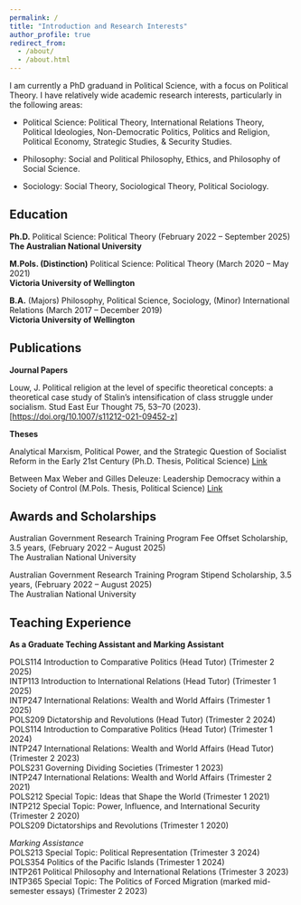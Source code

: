 ```yaml
---
permalink: /
title: "Introduction and Research Interests"
author_profile: true
redirect_from: 
  - /about/
  - /about.html
---
```


I am currently a PhD graduand in Political Science, with a focus on Political Theory. I have relatively wide academic research interests, particularly in the following areas:

- Political Science: Political Theory, International Relations Theory, Political Ideologies, Non-Democratic Politics, Politics and Religion, Political Economy, Strategic Studies, & Security Studies.

- Philosophy: Social and Political Philosophy, Ethics, and Philosophy of Social Science.

- Sociology: Social Theory, Sociological Theory, Political Sociology.


Education
------
**Ph.D.** Political Science: Political Theory (February 2022 – September 2025) <br>
**The Australian National University**

**M.Pols. (Distinction)** Political Science: Political Theory	(March 2020 – May 2021) <br>
**Victoria University of Wellington**

**B.A.** (Majors) Philosophy, Political Science, Sociology, (Minor) International Relations (March 2017 – December 2019) <br>
**Victoria University of Wellington**


Publications
------
**Journal Papers**

Louw, J. Political religion at the level of specific theoretical concepts: a theoretical case study of Stalin’s intensification of class struggle under socialism. Stud East Eur Thought 75, 53–70 (2023). [https://doi.org/10.1007/s11212-021-09452-z]

**Theses**

Analytical Marxism, Political Power, and the Strategic Question of Socialist Reform in the Early 21st Century (Ph.D. Thesis, Political Science) [Link](https://hdl.handle.net/1885/733767322)

Between Max Weber and Gilles Deleuze: Leadership Democracy within a Society of Control (M.Pols. Thesis, Political Science) [Link](https://openaccess.wgtn.ac.nz/articles/thesis/Between_Max_Weber_and_Gilles_Deleuze_Leadership_Democracy_within_a_Society_of_Control/17080718?file=31578899)

Awards and Scholarships
------
Australian Government Research Training Program Fee Offset Scholarship, 3.5 years, (February 2022 – August 2025) <br>
The Australian National University 

Australian Government Research Training Program Stipend Scholarship, 3.5 years, (February 2022 – August 2025) <br> 
The Australian National University
 

Teaching Experience
------
**As a Graduate Teching Assistant and Marking Assistant**

POLS114 Introduction to Comparative Politics (Head Tutor) (Trimester 2 2025)<br>
INTP113 Introduction to International Relations (Head Tutor) (Trimester 1 2025)<br>
INTP247 International Relations: Wealth and World Affairs (Trimester 1 2025)<br>
POLS209 Dictatorship and Revolutions (Head Tutor) (Trimester 2 2024)<br>
POLS114 Introduction to Comparative Politics (Head Tutor) (Trimester 1 2024)<br>
INTP247 International Relations: Wealth and World Affairs (Head Tutor) (Trimester 2 2023)<br>
POLS231 Governing Dividing Societies (Trimester 1 2023)<br>
INTP247 International Relations: Wealth and World Affairs (Trimester 2 2021)<br>
POLS212 Special Topic: Ideas that Shape the World (Trimester 1 2021)<br>
INTP212 Special Topic: Power, Influence, and International Security (Trimester 2 2020)<br>
POLS209 Dictatorships and Revolutions (Trimester 1 2020)<br>

*Marking Assistance*<br>
POLS213 Special Topic: Political Representation (Trimester 3 2024)<br>
POLS354 Politics of the Pacific Islands (Trimester 1 2024)<br>
INTP261 Political Philosophy and International Relations (Trimester 3 2023)<br>
INTP365 Special Topic: The Politics of Forced Migration (marked mid-semester essays) (Trimester 2 2023)<br>


<!--The following is the original front page text.
--- 
permalink: /
title: "Academic Pages is a ready-to-fork GitHub Pages template for academic personal websites"
author_profile: true
redirect_from: 
  - /about/
  - /about.html
---

This is the front page of a website that is powered by the [Academic Pages template](https://github.com/academicpages/academicpages.github.io) and hosted on GitHub pages. [GitHub pages](https://pages.github.com) is a free service in which websites are built and hosted from code and data stored in a GitHub repository, automatically updating when a new commit is made to the repository. This template was forked from the [Minimal Mistakes Jekyll Theme](https://mmistakes.github.io/minimal-mistakes/) created by Michael Rose, and then extended to support the kinds of content that academics have: publications, talks, teaching, a portfolio, blog posts, and a dynamically-generated CV. Incidentally, these same features make it a great template for anyone that needs to show off a professional template!

You can fork [this template](https://github.com/academicpages/academicpages.github.io) right now, modify the configuration and Markdown files, add your own PDFs and other content, and have your own site for free, with no ads!

A data-driven personal website
======
Like many other Jekyll-based GitHub Pages templates, Academic Pages makes you separate the website's content from its form. The content & metadata of your website are in structured Markdown files, while various other files constitute the theme, specifying how to transform that content & metadata into HTML pages. You keep these various Markdown (.md), YAML (.yml), HTML, and CSS files in a public GitHub repository. Each time you commit and push an update to the repository, the [GitHub pages](https://pages.github.com/) service creates static HTML pages based on these files, which are hosted on GitHub's servers free of charge.

Many of the features of dynamic content management systems (like Wordpress) can be achieved in this fashion, using a fraction of the computational resources and with far less vulnerability to hacking and DDoSing. You can also modify the theme to your heart's content without touching the content of your site. If you get to a point where you've broken something in Jekyll/HTML/CSS beyond repair, your Markdown files describing your talks, publications, etc. are safe. You can rollback the changes or even delete the repository and start over - just be sure to save the Markdown files! You can also write scripts that process the structured data on the site, such as [this one](https://github.com/academicpages/academicpages.github.io/blob/master/talkmap.ipynb) that analyzes metadata in pages about talks to display [a map of every location you've given a talk](https://academicpages.github.io/talkmap.html).

For those users that need more advanced functionality, the template also supports the following popular tools:
- [MathJax](https://www.mathjax.org/) for mathematical equations
- [Mermaid](https://mermaid.js.org/) for diagraming
- [Plotly](https://plotly.com/javascript/) for plotting

Getting started
======
1. Register a GitHub account if you don't have one and confirm your e-mail (required!)
1. Fork [this template](https://github.com/academicpages/academicpages.github.io) by clicking the "Use this template" button in the top right. 
1. Go to the repository's settings (rightmost item in the tabs that start with "Code", should be below "Unwatch"). Rename the repository "[your GitHub username].github.io", which will also be your website's URL.
1. Set site-wide configuration and create content & metadata (see below -- also see [this set of diffs](https://archive.is/3TPas) showing what files were changed to set up [an example site](https://getorg-testacct.github.io) for a user with the username "getorg-testacct")
1. Upload any files (like PDFs, .zip files, etc.) to the files/ directory. They will appear at https://[your GitHub username].github.io/files/example.pdf.  
1. Check status by going to the repository settings, in the "GitHub pages" section

Site-wide configuration
------
The main configuration file for the site is in the base directory in [_config.yml](https://github.com/academicpages/academicpages.github.io/blob/master/_config.yml), which defines the content in the sidebars and other site-wide features. You will need to replace the default variables with ones about yourself and your site's github repository. The configuration file for the top menu is in [_data/navigation.yml](https://github.com/academicpages/academicpages.github.io/blob/master/_data/navigation.yml). For example, if you don't have a portfolio or blog posts, you can remove those items from that navigation.yml file to remove them from the header. 

Create content & metadata
------
For site content, there is one Markdown file for each type of content, which are stored in directories like _publications, _talks, _posts, _teaching, or _pages. For example, each talk is a Markdown file in the [_talks directory](https://github.com/academicpages/academicpages.github.io/tree/master/_talks). At the top of each Markdown file is structured data in YAML about the talk, which the theme will parse to do lots of cool stuff. The same structured data about a talk is used to generate the list of talks on the [Talks page](https://academicpages.github.io/talks), each [individual page](https://academicpages.github.io/talks/2012-03-01-talk-1) for specific talks, the talks section for the [CV page](https://academicpages.github.io/cv), and the [map of places you've given a talk](https://academicpages.github.io/talkmap.html) (if you run this [python file](https://github.com/academicpages/academicpages.github.io/blob/master/talkmap.py) or [Jupyter notebook](https://github.com/academicpages/academicpages.github.io/blob/master/talkmap.ipynb), which creates the HTML for the map based on the contents of the _talks directory).

**Markdown generator**

The repository includes [a set of Jupyter notebooks](https://github.com/academicpages/academicpages.github.io/tree/master/markdown_generator
) that converts a CSV containing structured data about talks or presentations into individual Markdown files that will be properly formatted for the Academic Pages template. The sample CSVs in that directory are the ones I used to create my own personal website at stuartgeiger.com. My usual workflow is that I keep a spreadsheet of my publications and talks, then run the code in these notebooks to generate the Markdown files, then commit and push them to the GitHub repository.

How to edit your site's GitHub repository
------
Many people use a git client to create files on their local computer and then push them to GitHub's servers. If you are not familiar with git, you can directly edit these configuration and Markdown files directly in the github.com interface. Navigate to a file (like [this one](https://github.com/academicpages/academicpages.github.io/blob/master/_talks/2012-03-01-talk-1.md) and click the pencil icon in the top right of the content preview (to the right of the "Raw | Blame | History" buttons). You can delete a file by clicking the trashcan icon to the right of the pencil icon. You can also create new files or upload files by navigating to a directory and clicking the "Create new file" or "Upload files" buttons. 

Example: editing a Markdown file for a talk
![Editing a Markdown file for a talk](/images/editing-talk.png)

For more info
------
More info about configuring Academic Pages can be found in [the guide](https://academicpages.github.io/markdown/), the [growing wiki](https://github.com/academicpages/academicpages.github.io/wiki), and you can always [ask a question on GitHub](https://github.com/academicpages/academicpages.github.io/discussions). The [guides for the Minimal Mistakes theme](https://mmistakes.github.io/minimal-mistakes/docs/configuration/) (which this theme was forked from) might also be helpful.
--->
